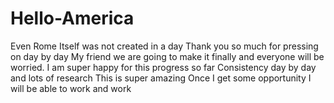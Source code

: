 # Hello-America
Even Rome Itself was not created in  a day
Thank you so much for pressing on day by day
My friend we are going to make it finally and everyone will be worried.
I am super happy for this progress so far
Consistency day by day and lots of research
This is super amazing 
Once I get some opportunity I will be able to work and work
